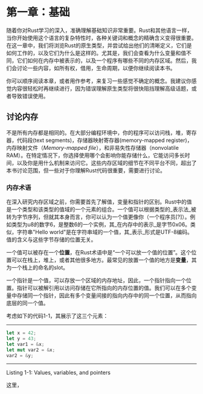 # 第一章：基础

随着你对Rust学习的深入，准确理解基础知识非常重要。Rust和其他语言一样，当你开始使用这个语言的复杂特性时，各种关键词和概念的精确含义变得很重要。在这一章中，我们将浏览Rust的原生类型，并尝试给出他们的清晰定义，它们是如何工作的，以及它们为什么是这样的。尤其是，我们会查看为什么变量和值不同，它们如何在内存中被表示的，以及一个程序有哪些不同的内存区域。然后，我们会讨论一些内容，如所有权，借用，生命周期，以便你继续阅读本书。

你可以顺序阅读本章，或者用作参考，来复习一些感觉不确定的概念。我建议你感觉内容很轻松时再继续进行，因为错误理解原生类型将很快阻挡理解高级话题，或者导致错误使用。

## 讨论内存

不是所有内存都是相同的。在大部分编程环境中，你的程序可以访问栈，堆，寄存器，代码段(text segments)，存储器映射寄存器(memory-mapped register)，内存映射文件（*Memory*-*mapped file*），和非易失性存储器（nonvolatile RAM）。在特定情况下，你选择使用哪个会影响你能存储什么，它能访问多长时间，以及你是用什么机制来访问它。这些内存区域的细节在不同平台不同，超出了本书讨论范围，但一些对于你理解Rust代码很重要，需要进行讨论。

### 内存术语

在深入研究内存区域之前，你需要首先了解值，变量和指针的区别。Rust中的值是一个类型和该类型的值域的一个元素的组合。一个值可以根据类型的_表示法_被转为字节序列，但就其本身而言，你可以认为一个值更像你（一个程序员[?]）。例如类型为u8的数字6，是整数6的一个实例，其_在内存中的表示_是字节0x06。类似，字符串"Hello world"是在字符串域的一个值，其_表示_形式是UTF-8编码。值的含义与这些字节存储的位置无关。

一个值可以被存在一个**位置**，在Rust术语中是“一个可以放一个值的位置”。这个位置可以在栈上，堆上，或者其他很多地方。最常见的放置一个值的地方是**变量**，其为一个栈上的命名的slot。

一个指针是一个值，可以存放一个区域的内存地址，因此，一个指针指向一个位置。指针可以被解引用以访问存储在它所指向的内存位置的值。我们可以在多个变量中存储同一个指针，因此有多个变量间接的指向内存中的同一个位置，从而指向底层的同一个值。

考虑如下的代码1-1，其展示了这三个元素：

---



```rust
let x = 42;
let y = 43;
let var1 = &x;
let mut var2 = &x;
var2 = &y;
```

---

Listing 1-1: Values, variables, and pointers

这里，